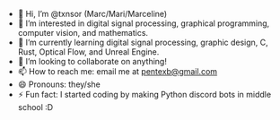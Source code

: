 - 👋 Hi, I’m @txnsor (Marc/Mari/Marceline)
- 👀 I’m interested in digital signal processing, graphical programming, computer vision, and mathematics.
- 🌱 I’m currently learning digital signal processing, graphic design, C, Rust, Optical Flow, and Unreal Engine.
- 💞️ I’m looking to collaborate on anything!
- 📫 How to reach me: email me at pentexb@gmail.com
- 😄 Pronouns: they/she
- ⚡ Fun fact: I started coding by making Python discord bots in middle school :D

<!---
txnsor/txnsor is a ✨ special ✨ repository because its `README.md` (this file) appears on your GitHub profile.
You can click the Preview link to take a look at your changes.
--->
